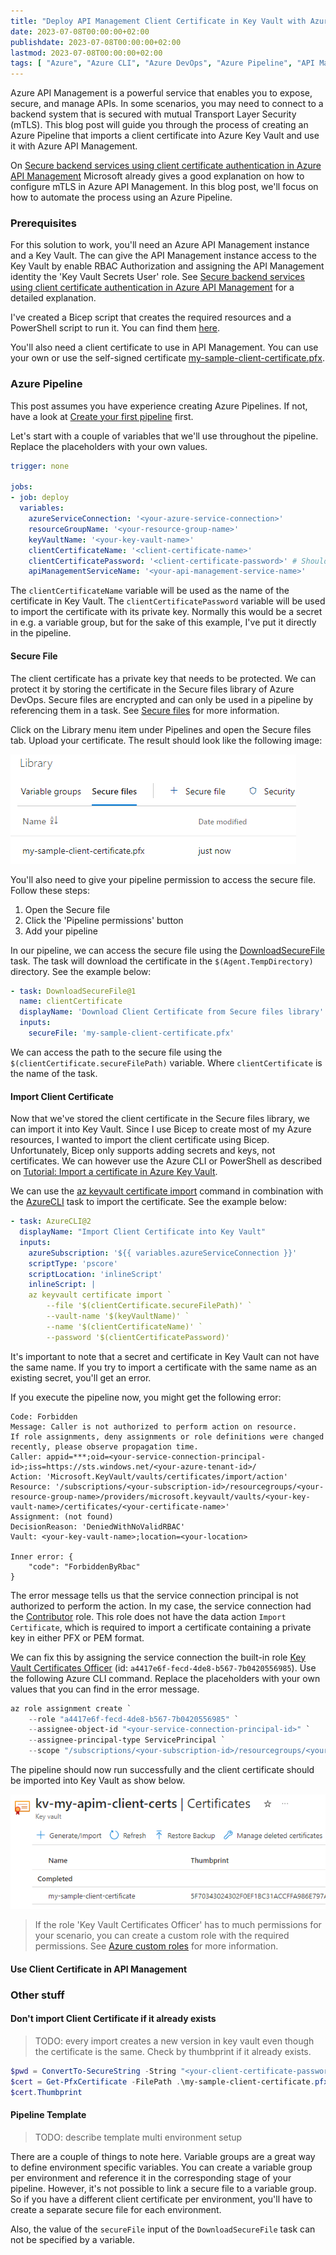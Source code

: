 ```yaml
---
title: "Deploy API Management Client Certificate in Key Vault with Azure Pipeline"
date: 2023-07-08T00:00:00+02:00
publishdate: 2023-07-08T00:00:00+02:00
lastmod: 2023-07-08T00:00:00+02:00
tags: [ "Azure", "Azure CLI", "Azure DevOps", "Azure Pipeline", "API Management", "Bicep", "Continuous Integration", "Infra as Code", "Key Vault" ]
---
```


Azure API Management is a powerful service that enables you to expose, secure, and manage APIs. In some scenarios, you may need to connect to a backend system that is secured with mutual Transport Layer Security (mTLS). This blog post will guide you through the process of creating an Azure Pipeline that imports a client certificate into Azure Key Vault and use it with Azure API Management.

On [Secure backend services using client certificate authentication in Azure API Management](https://learn.microsoft.com/en-us/azure/api-management/api-management-howto-mutual-certificates) Microsoft already gives a good explanation on how to configure mTLS in Azure API Management. In this blog post, we'll focus on how to automate the process using an Azure Pipeline.

### Prerequisites

For this solution to work, you'll need an Azure API Management instance and a Key Vault. The can give the API Management instance access to the Key Vault by enable RBAC Authorization and assigning the API Management identity the 'Key Vault Secrets User' role. See [Secure backend services using client certificate authentication in Azure API Management](https://learn.microsoft.com/en-us/azure/api-management/api-management-howto-mutual-certificates) for a detailed explanation.

I've created a Bicep script that creates the required resources and a PowerShell script to run it. You can find them [here](https://github.com/ronaldbosma/blog-code-examples/blob/master/deploy-apim-client-certificate-in-key-vault-with-azure-pipeline/prerequisites/README.md).

You'll also need a client certificate to use in API Management. You can use your own or use the self-signed certificate [my-sample-client-certificate.pfx](https://github.com/ronaldbosma/blog-code-examples/blob/master/deploy-apim-client-certificate-in-key-vault-with-azure-pipeline/client-certificates/README.md).

### Azure Pipeline

This post assumes you have experience creating Azure Pipelines. If not, have a look at [Create your first pipeline](https://learn.microsoft.com/en-us/azure/devops/pipelines/create-first-pipeline?view=azure-devops&tabs=java%2Ctfs-2018-2%2Cbrowser) first.

Let's start with a couple of variables that we'll use throughout the pipeline. Replace the placeholders with your own values.

```yaml
trigger: none

jobs:
- job: deploy
  variables:
    azureServiceConnection: '<your-azure-service-connection>'
    resourceGroupName: '<your-resource-group-name>'
    keyVaultName: '<your-key-vault-name>'
    clientCertificateName: '<client-certificate-name>'
    clientCertificatePassword: '<client-certificate-password>' # Should be a secret variable
    apiManagementServiceName: '<your-api-management-service-name>'
```

The `clientCertificateName` variable will be used as the name of the certificate in Key Vault. The `clientCertificatePassword` variable will be used to import the certificate with its private key. Normally this would be a secret in e.g. a variable group, but for the sake of this example, I've put it directly in the pipeline.

#### Secure File

The client certificate has a private key that needs to be protected. We can protect it by storing the certificate in the Secure files library of Azure DevOps. Secure files are encrypted and can only be used in a pipeline by referencing them in a task. See [Secure files](https://docs.microsoft.com/en-us/azure/devops/pipelines/library/secure-files?view=azure-devops&tabs=yaml) for more information.

Click on the Library menu item under Pipelines and open the Secure files tab. Upload your certificate. The result should look like the following image:

![Secure Files - Client Certificate](../../../static/images/deploy-apim-client-certificate-in-key-vault-with-azure-pipeline/secure-files-client-certificate.png)

You'll also need to give your pipeline permission to access the secure file. Follow these steps:

1. Open the Secure file
1. Click the 'Pipeline permissions' button
1. Add your pipeline

In our pipeline, we can access the secure file using the [DownloadSecureFile](https://docs.microsoft.com/en-us/azure/devops/pipelines/tasks/utility/download-secure-file?view=azure-devops) task. The task will download the certificate in the `$(Agent.TempDirectory)` directory. See the example below:

```yaml
- task: DownloadSecureFile@1
  name: clientCertificate
  displayName: 'Download Client Certificate from Secure files library'
  inputs:
    secureFile: 'my-sample-client-certificate.pfx'
```

We can access the path to the secure file using the `$(clientCertificate.secureFilePath)` variable. Where `clientCertificate` is the name of the task. 

#### Import Client Certificate

Now that we've stored the client certificate in the Secure files library, we can import it into Key Vault. Since I use Bicep to create most of my Azure resources, I wanted to import the client certificate using Bicep. Unfortunately, Bicep only supports adding secrets and keys, not certificates. We can however use the Azure CLI or PowerShell as described on [Tutorial: Import a certificate in Azure Key Vault](https://learn.microsoft.com/en-us/azure/key-vault/certificates/tutorial-import-certificate?tabs=azure-cli).

We can use the [az keyvault certificate import](https://learn.microsoft.com/nl-nl/cli/azure/keyvault/certificate?view=azure-cli-latest#az-keyvault-certificate-import) command in combination with the [AzureCLI](https://learn.microsoft.com/en-us/azure/devops/pipelines/tasks/reference/azure-cli-v2?view=azure-pipelines) task to import the certificate. See the example below:

```yaml
- task: AzureCLI@2
  displayName: "Import Client Certificate into Key Vault"
  inputs:
    azureSubscription: '${{ variables.azureServiceConnection }}'
    scriptType: 'pscore'
    scriptLocation: 'inlineScript'
    inlineScript: |
    az keyvault certificate import `
        --file '$(clientCertificate.secureFilePath)' `
        --vault-name '$(keyVaultName)' `
        --name '$(clientCertificateName)' `
        --password '$(clientCertificatePassword)'
```

It's important to note that a secret and certificate in Key Vault can not have the same name. If you try to import a certificate with the same name as an existing secret, you'll get an error.

If you execute the pipeline now, you might get the following error:

```
Code: Forbidden
Message: Caller is not authorized to perform action on resource.
If role assignments, deny assignments or role definitions were changed recently, please observe propagation time.
Caller: appid=***;oid=<your-service-connection-principal-id>;iss=https://sts.windows.net/<your-azure-tenant-id>/
Action: 'Microsoft.KeyVault/vaults/certificates/import/action'
Resource: '/subscriptions/<your-subscription-id>/resourcegroups/<your-resource-group-name>/providers/microsoft.keyvault/vaults/<your-key-vault-name>/certificates/<your-certificate-name>'
Assignment: (not found)
DecisionReason: 'DeniedWithNoValidRBAC' 
Vault: <your-key-vault-name>;location=<your-location>

Inner error: {
    "code": "ForbiddenByRbac"
}
```

The error message tells us that the service connection principal is not authorized to perform the action. In my case, the service connection had the [Contributor](https://learn.microsoft.com/en-us/azure/role-based-access-control/built-in-roles#contributor) role. This role does not have the data action `Import Certificate`, which is required to import a certificate containing a private key in either PFX or PEM format.

We can fix this by assigning the service connection the built-in role [Key Vault Certificates Officer](https://learn.microsoft.com/en-us/azure/role-based-access-control/built-in-roles#key-vault-certificates-officer) (id: `a4417e6f-fecd-4de8-b567-7b0420556985`). Use the following Azure CLI command. Replace the placeholders with your own values that you can find in the error message.

```powershell
az role assignment create `
    --role "a4417e6f-fecd-4de8-b567-7b0420556985" `
    --assignee-object-id "<your-service-connection-principal-id>" `
	--assignee-principal-type ServicePrincipal `
    --scope "/subscriptions/<your-subscription-id>/resourcegroups/<your-resource-group-name>/providers/microsoft.keyvault/vaults/<your-key-vault-name>"
```

The pipeline should now run successfully and the client certificate should be imported into Key Vault as show below.

![Imported Client Certificate](../../../static/images/deploy-apim-client-certificate-in-key-vault-with-azure-pipeline/imported-client-certificate.png)

> If the role 'Key Vault Certificates Officer' has to much permissions for your scenario, you can create a custom role with the required permissions. See [Azure custom roles](https://learn.microsoft.com/en-us/azure/role-based-access-control/custom-roles) for more information.


#### Use Client Certificate in API Management



### Other stuff

#### Don't import Client Certificate if it already exists

>TODO: every import creates a new version in key vault even though the certificate is the same. Check by thumbprint if it already exists.

```powershell
$pwd = ConvertTo-SecureString -String "<your-client-certificate-password" -Force -AsPlainText
$cert = Get-PfxCertificate -FilePath .\my-sample-client-certificate.pfx -Password $pwd
$cert.Thumbprint
```

#### Pipeline Template

>TODO: describe template multi environment setup

There are a couple of things to note here. Variable groups are a great way to define environment specific variables. You can create a variable group per environment and reference it in the corresponding stage of your pipeline. However, it's not possible to link a secure file to a variable group. So if you have a different client certificate per environment, you'll have to create a separate secure file for each environment.

Also, the value of the `secureFile` input of the `DownloadSecureFile` task can not be specified by a variable.